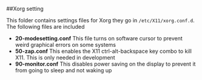 ##Xorg setting

This folder contains settings files for Xorg they go in `/etc/X11/xorg.conf.d`. The following files are included
- **20-modesetting.conf** This file turns on software cursor to prevent weird graphical errors on some systems
- **50-zap.conf** This enables the X11 ctrl-alt-backspace key combo to kill X11. This is only needed in development
- **90-monitor.conf** This disables power saving on the display to prevent it from going to sleep and not waking up
